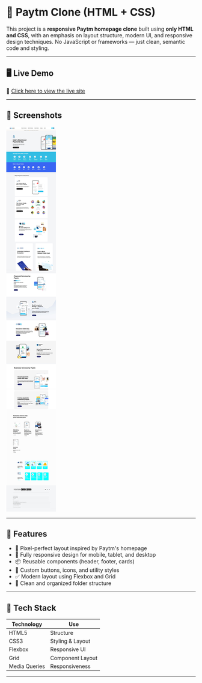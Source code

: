 # 💸 Paytm Clone (HTML + CSS)

This project is a **responsive Paytm homepage clone** built using **only HTML and CSS**, with an emphasis on layout structure, modern UI, and responsive design techniques. No JavaScript or frameworks — just clean, semantic code and styling.

---

## 🖥️ Live Demo

🔗 [Click here to view the live site](https://varun-1714.github.io/Paytm_clone-mernStack/Paytm.html)

---

## 📸 Screenshots

![Paytm Clone Screenshot](./Screenshot_30-5-2025_2346_varun-1714.github.io.jpeg)

---

## 🚀 Features

- 🎯 Pixel-perfect layout inspired by Paytm's homepage
- 📱 Fully responsive design for mobile, tablet, and desktop
- 📦 Reusable components (header, footer, cards)
- 🎨 Custom buttons, icons, and utility styles
- ✅ Modern layout using Flexbox and Grid
- 🧼 Clean and organized folder structure

---

## 🧾 Tech Stack

| Technology | Use              |
|------------|------------------|
| HTML5      | Structure        |
| CSS3       | Styling & Layout |
| Flexbox    | Responsive UI    |
| Grid       | Component Layout |
| Media Queries | Responsiveness |

---



